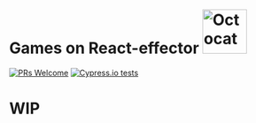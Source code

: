 # Games on React-effector <img src="https://twistedsifter.files.wordpress.com/2016/03/scientist-street-fighter-game-pixel-art-animation-by-diego-sanches-1.gif?w=360&h=450" height="80" alt="Octocat"> 
[![PRs Welcome](https://img.shields.io/badge/PRs-welcome-brightgreen.svg?style=flat-square)](http://makeapullrequest.com)
[![Cypress.io tests](https://img.shields.io/badge/cypress.io-tests-green.svg?style=flat-square)](https://cypress.io)
# WIP

